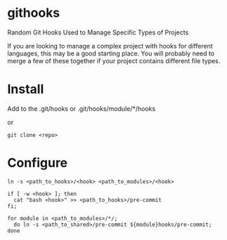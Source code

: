githooks
========

Random Git Hooks Used to Manage Specific Types of Projects

If you are looking to manage a complex project with hooks for different languages, this may be a good starting place.
You will probably need to merge a few of these together if your project contains different file types.

# Install

Add to the .git/hooks or .git/hooks/module/*/hooks

or 
```
git clone <repo>
```

# Configure

```
ln -s <path_to_hooks>/<hook> <path_to_modules>/<hook>

if [ -w <hook> ]; then 
  cat "bash <hook>" >> <path_to_hooks>/pre-commit
fi;

for module in <path_to_modules>/*/;
  do ln -s <path_to_shared>/pre-commit ${module}hooks/pre-commit;
done
```

